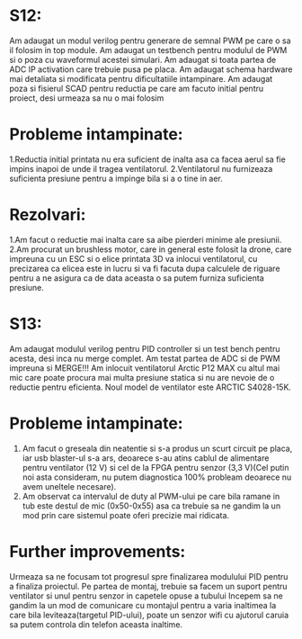 
# S12:
Am adaugat un modul verilog pentru generare de semnal PWM pe care o sa il folosim in top module. 
Am adaugat un testbench pentru modulul de PWM si o poza cu waveformul acestei simulari.
Am adaugat si toata partea de ADC IP activation care trebuie pusa pe placa. 
Am adaugat schema hardware mai detaliata si modificata pentru dificultatiile intampinare. 
Am adaugat poza si fisierul SCAD pentru reductia pe care am facuto initial pentru proiect, desi urmeaza sa nu o mai folosim

# Probleme intampinate: 
1.Reductia initial printata nu era suficient de inalta asa ca facea aerul sa fie impins inapoi de unde il tragea ventilatorul. 
2.Ventilatorul nu furnizeaza suficienta presiune pentru a impinge bila si a o tine in aer.

# Rezolvari: 
1.Am facut o reductie mai inalta care sa aibe pierderi minime ale presiunii. 
2.Am procurat un brushless motor, care in general este folosit la drone, care impreuna cu un ESC si o elice printata 3D va inlocui ventilatorul, cu precizarea ca elicea este in lucru si va fi facuta dupa calculele de riguare pentru a ne asigura ca de data aceasta o sa putem furniza suficienta presiune.


# S13:
Am adaugat modulul verilog pentru PID controller si un test bench pentru acesta, desi inca nu merge complet.
Am testat partea de ADC si de PWM impreuna si MERGE!!!
Am inlocuit ventilatorul Arctic P12 MAX cu altul mai mic care poate procura mai multa presiune statica si nu are nevoie de o reductie pentru eficienta. Noul model de ventilator este ARCTIC S4028-15K.


# Probleme intampinate:
1. Am facut o greseala din neatentie si s-a produs un scurt circuit pe placa, iar usb blaster-ul s-a ars, deoarece s-au atins cablul de alimentare pentru ventilator (12 V) si cel de la FPGA pentru senzor (3,3 V)(Cel putin noi asta consideram, nu putem diagnostica 100% probleam deoarece nu avem uneltele necesare). 
2. Am observat ca intervalul de duty al PWM-ului pe care bila ramane in tub este destul de mic (0x50-0x55) asa ca trebuie sa ne gandim la un mod prin care sistemul poate oferi precizie mai ridicata.

# Further improvements:
Urmeaza sa ne focusam tot progresul spre finalizarea modulului PID pentru a finaliza proiectul.
Pe partea de montaj, trebuie sa facem un suport pentru ventilator si unul pentru senzor in capetele opuse a tubului
Incepem sa ne gandim la un mod de comunicare cu montajul pentru a varia inaltimea la care bila leviteaza(targetul PID-ului), poate un senzor wifi cu ajutorul caruia sa putem controla din telefon aceasta inaltime.

